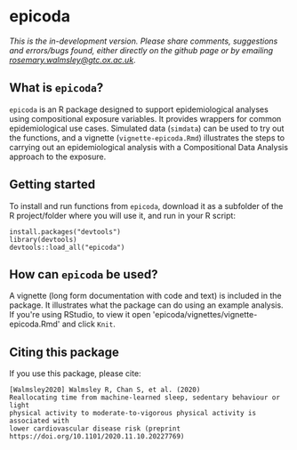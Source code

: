 # epicoda

*This is the in-development version. Please share comments, suggestions and errors/bugs found, either directly on the github page or by emailing rosemary.walmsley@gtc.ox.ac.uk*. 

## What is `epicoda`? 
`epicoda` is an R package designed to support epidemiological analyses using compositional exposure variables. It provides wrappers for common epidemiological use cases. Simulated data (`simdata`) can be used to try out the functions, and a vignette (`vignette-epicoda.Rmd`) illustrates the steps to carrying out an epidemiological analysis with a Compositional Data Analysis approach to the exposure. 

## Getting started
To install and run functions from `epicoda`, download it as a subfolder of the R project/folder where you will use it, and run in your R script: 
```{r}
install.packages("devtools")
library(devtools)
devtools::load_all("epicoda")
```
## How can `epicoda` be used? 
A vignette (long form documentation with code and text) is included in the package. It illustrates what the package can do using an example analysis. If you're using RStudio, to view it open 'epicoda/vignettes/vignette-epicoda.Rmd' and click `Knit`. 

## Citing this package
If you use this package, please cite:
```
[Walmsley2020] Walmsley R, Chan S, et al. (2020)
Reallocating time from machine-learned sleep, sedentary behaviour or light 
physical activity to moderate-to-vigorous physical activity is associated with 
lower cardiovascular disease risk (preprint https://doi.org/10.1101/2020.11.10.20227769)
```
